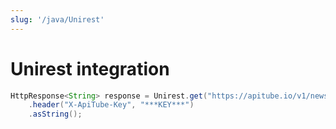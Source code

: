 ```yaml
---
slug: '/java/Unirest'
---
```


# Unirest integration

```java
HttpResponse<String> response = Unirest.get("https://apitube.io/v1/news?limit=250")
	.header("X-ApiTube-Key", "***KEY***")
	.asString();
```
